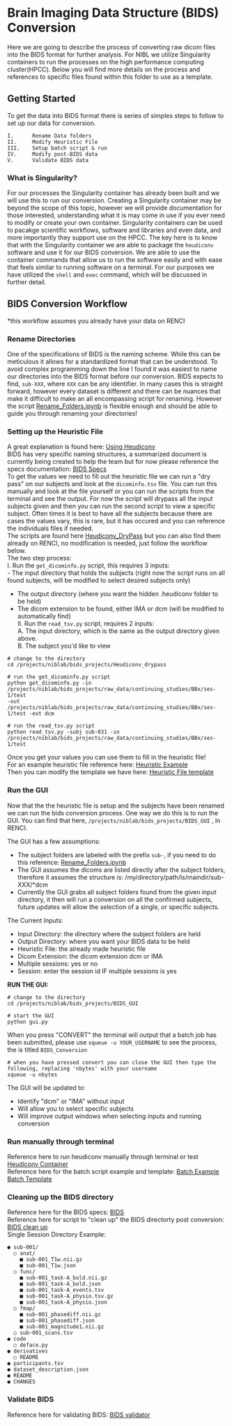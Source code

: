 # Brain Imaging Data Structure (BIDS) Conversion  
  
Here we are going to describe the process of converting raw dicom files into the BIDS format for further analysis. For NIBL we utilize Singularity containers to run the processes on the high performance computing cluster(HPCC). Below you will find more details on the process and references to specific files found within this folder to use as a template. 


## Getting Started  

To get the data into BIDS format there is series of simples steps to follow to set up our data for conversion.  
```
I.      Rename Data folders
II.     Modify Heuristic File
III.    Setup batch script & run 
IV.     Modify post-BIDS data 
V.      Validate BIDS data
```


### What is Singularity?  
For our processes the Singularity container has already been built and we will use this to run our conversion. Creating a Singularity container may be beyond the scope of this topic, however we will provide documentation for those interested, understanding what it is may come in use if you ever need to modify or create your own container. Singularity containers can be used to pacakge scientific workflows, software and libraries and even data, and more importantly they support use on the HPCC. The key here is to know that with the Singularity container we are able to package the `heudiconv` software and use it for our BIDS conversion. We are able to use the container commands that allow us to run the software easily and with ease that feels similar to running software on a terminal. For our purposes we have utilized the `shell` and `exec` command, which will be discussed in further detail.   
  
  
## BIDS Conversion Workflow 
*this workflow assumes you already have your data on RENCI   
  
  
### Rename Directories  
One of the specifications of BIDS is the naming scheme. While this can be meticulous it allows for a standardized format that can be understood. To avoid complex programming down the line I found it was easiest to name our directories into the BIDS format before our conversion. BIDS expects to find, `sub-XXX`, where `XXX` can be any identifier. In many cases this is straight forward, however every dataset is different and there can be nuances that make it difficult to make an all encompassing script for renaming. However the script [Rename_Folders.ipynb](https://github.com/niblunc/NIBL/blob/master/TheBrainPipeline/Brain_Imaging_Data_Structure/Rename_Folders.ipynb) is flexible enough and should be able to guide you through renaming your directories!  
  
  
### Setting up the Heuristic File  
A great explanation is found here: [Using Heudiconv](http://nipy.org/heudiconv/#21)  
BIDS has very specific naming structures, a summarized document is currently being created to help the team but for now please reference the specs documentation: [BIDS Specs](https://bids.neuroimaging.io/bids_spec.pdf)   
To get the values we need to fill out the heuristic file we can run a "dry pass" on our subjects and look at the `dicominfo.tsv` file. You can run this manually and look at the file yourself or you can run the scripts from the terminal and see the output. *For now* the script will drypass all the input subjects given and then you can run the second script to view a specific subject. Often times it is best to have all the subjects because there are cases the values vary, this is rare, but it has occured and you can reference the individuals files if needed.  
The scripts are found here [Heudiconv_DryPass](https://github.com/niblunc/NIBL/tree/master/TheBrainPipeline/Brain_Imaging_Data_Structure/Heudiconv_Drypass) but you can also find them already on RENCI, no modification is needed, just follow the workflow below.  
The two step process:  
I. Run the `get_dicominfo.py` script, this requires 3 inputs:  
    - The input directory that holds the subjects (right now the script runs on all found subjects, will be modified to select desired subjects only)   
-   The output directory (where you want the hidden .heudiconv folder to be held)  
-   The dicom extension to be found, either IMA or dcm (will be modified to automatically find)   
II. Run the `read_tsv.py` script, requires 2 inputs:   
    A. The input directory, which is the same as the output directory given above.  
    B. The subject you'd like to view  
    
```
# change to the directory
cd /projects/niblab/bids_projects/Heudiconv_drypass

# run the get_dicominfo.py script
python get_dicominfo.py -in /projects/niblab/bids_projects/raw_data/continuing_studies/BBx/ses-1/test 
-out /projects/niblab/bids_projects/raw_data/continuing_studies/BBx/ses-1/test -ext dcm

# run the read_tsv.py script 
python read_tsv.py -subj sub-031 -in 
/projects/niblab/bids_projects/raw_data/continuing_studies/BBx/ses-1/test

```  

Once you get your values you can use them to fill in the heuristic file!  
For an example heuristic file reference here: [Heuristic Example](https://github.com/niblunc/NIBL/blob/master/TheBrainPipeline/Brain_Imaging_Data_Structure/heuristic_example.py)  
Then you can modify the template we have here: [Heuristic File template](https://github.com/niblunc/NIBL/blob/master/TheBrainPipeline/Brain_Imaging_Data_Structure/heuristic_template.py)    




### Run the GUI  
Now that the the heuristic file is setup and the subjects have been renamed we can run the bids conversion process. One way we do this is to run the GUI. You can find that here, `/projects/niblab/bids_projects/BIDS_GUI` , in RENCI.  

The GUI has a few assumptions:
- The subject folders are labeled with the prefix `sub-`, if you need to do this reference: [Rename_Folders.ipynb](https://github.com/niblunc/NIBL/blob/master/TheBrainPipeline/Brain_Imaging_Data_Structure/Rename_Folders.ipynb)  
- The GUI assumes the dicoms are listed directly after the subject folders, therefore it assumes the structure is: /my/directory/path/is/maindir/sub-XXX/*dcm  
- Currently the GUI grabs all subject folders found from the given input directory, it then will run a conversion on all the confirmed subjects, future updates will allow the selection of a single, or specific subjects.  

The Current Inputs:  
- Input Directory: the directory where the subject folders are held
- Output Directory: where you want your BIDS data to be held
- Heuristic File: the already made heuristic file  
- Dicom Extension: the dicom extension dcm or IMA  
- Multiple sessions: yes or no  
- Session: enter the session id IF multiple sessions is yes  

**RUN THE GUI:**
```
# change to the directory
cd /projects/niblab/bids_projects/BIDS_GUI

# start the GUI 
python gui.py 
```  
  
When you press "CONVERT" the terminal will output that a batch job has been submitted, please use `squeue -u YOUR_USERNAME` to see the process, the is titled `BIDS_Conversion`    
``` 
# when you have pressed convert you can close the GUI then type the following, replacing 'nbytes' with your username
squeue -u nbytes
```   
  
The GUI will be updated to:  
- Identify "dcm" or "IMA" without input
- Will allow you to select specific subjects
- Will improve output windows when selecting inputs and running conversion




### Run manually through terminal 
Reference here to run heudiconv manually through terminal or test [Heudiconv Container](https://github.com/niblunc/NIBL/blob/master/TheBrainPipeline/Brain_Imaging_Data_Structure/README_heudiconv.md)  
Reference here for the batch script example and template: [Batch Example](https://github.com/niblunc/NIBL/blob/master/TheBrainPipeline/Brain_Imaging_Data_Structure/batch_example.job) [Batch Template](https://github.com/niblunc/NIBL/blob/master/TheBrainPipeline/Brain_Imaging_Data_Structure/batch_template.job)
  
  
### Cleaning up the BIDS directory
Reference here for the BIDS specs: [BIDS](https://bids.neuroimaging.io/bids_spec.pdf)  
Reference here for script to "clean up" the BIDS directorty post conversion: [BIDS clean up](https://github.com/niblunc/NIBL/blob/master/TheBrainPipeline/Brain_Imaging_Data_Structure/CleaningBIDS.ipynb)  
Single Session Directory Example: 
```
● sub-001/
  ○ anat/
    ■ sub-001_T1w.nii.gz
    ■ sub-001_T1w.json
  ○ func/ 
    ■ sub-001_task-A_bold.nii.gz 
    ■ sub-001_task-A_bold.json
    ■ sub-001_task-A_events.tsv
    ■ sub-001_task-A_physio.tsv.gz
    ■ sub-001_task-A_physio.json
  ○ fmap/
    ■ sub-001_phasediff.nii.gz
    ■ sub-001_phasediff.json
    ■ sub-001_magnitude1.nii.gz
  ○ sub-001_scans.tsv
● code
  ○ deface.py
● derivatives 
  ○ README
● participants.tsv
● dataset_description.json
● README
● CHANGES
```  
### Validate BIDS
Reference here for validating BIDS: [BIDS validator](https://github.com/niblunc/NIBL/blob/master/TheBrainPipeline/Brain_Imaging_Data_Structure/README_BIDS_validator.md)